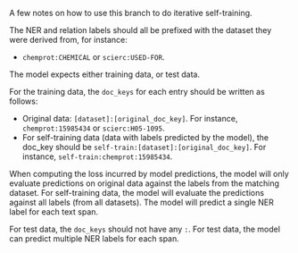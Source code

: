 A few notes on how to use this branch to do iterative self-training.

The NER and relation labels should all be prefixed with the dataset they were derived from, for instance:
- `chemprot:CHEMICAL` or `scierc:USED-FOR`.

The model expects either training data, or test data.

For the training data, the `doc_keys` for each entry should be written as follows:
- Original data: `[dataset]:[original_doc_key]`. For instance, `chemprot:15985434` or `scierc:H05-1095`.
- For self-training data (data with labels predicted by the model), the doc_key should be `self-train:[dataset]:[original_doc_key]`. For instance, `self-train:chemprot:15985434`.

When computing the loss incurred by model predictions, the model will only evaluate predictions on original data against the labels from the matching dataset. For self-training data, the model will evaluate the predictions against all labels (from all datasets). The model will predict a single NER label for each text span.

For test data, the `doc_keys` should not have any `:`. For test data, the model can predict multiple NER labels for each span.
